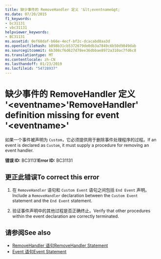 ```yaml
---
title: 缺少事件的 RemoveHandler 定义 '&lt;eventname&gt;
ms.date: 07/20/2015
f1_keywords:
- bc31131
- vbc31131
helpviewer_keywords:
- BC31131
ms.assetid: 0ef68daf-b66e-4ecf-bf2c-dcacabd8aa3d
ms.openlocfilehash: b898b31cb5372679de0db3a7849c6b50d9849dab
ms.sourcegitcommit: 6b308cf6d627d78ee36dbbae8972a310ac7fd6c8
ms.translationtype: MT
ms.contentlocale: zh-CN
ms.lasthandoff: 01/23/2019
ms.locfileid: "54728937"
---
```

# <a name="removehandler-definition-missing-for-event-lteventnamegt"></a><span data-ttu-id="1f002-102">缺少事件的 RemoveHandler 定义 '&lt;eventname&gt;</span><span class="sxs-lookup"><span data-stu-id="1f002-102">'RemoveHandler' definition missing for event '&lt;eventname&gt;'</span></span>
<span data-ttu-id="1f002-103">如果一个事件被声明为 `Custom`，它必须提供用于删除事件处理程序的过程。</span><span class="sxs-lookup"><span data-stu-id="1f002-103">If an event is declared as `Custom`, it must supply a procedure for removing an event handler.</span></span>  
  
 <span data-ttu-id="1f002-104">**错误 ID:** BC31131</span><span class="sxs-lookup"><span data-stu-id="1f002-104">**Error ID:** BC31131</span></span>  
  
## <a name="to-correct-this-error"></a><span data-ttu-id="1f002-105">更正此错误</span><span class="sxs-lookup"><span data-stu-id="1f002-105">To correct this error</span></span>  
  
1.  <span data-ttu-id="1f002-106">在 `RemoveHandler` 语句和 `Custom Event` 语句之间包括 `End Event` 声明。</span><span class="sxs-lookup"><span data-stu-id="1f002-106">Include a `RemoveHandler` declaration between the `Custom Event` statement and the `End Event` statement.</span></span>  
  
2.  <span data-ttu-id="1f002-107">验证事件声明中的其他过程是否正确终止。</span><span class="sxs-lookup"><span data-stu-id="1f002-107">Verify that other procedures within the event declaration are correctly terminated.</span></span>  
  
## <a name="see-also"></a><span data-ttu-id="1f002-108">请参阅</span><span class="sxs-lookup"><span data-stu-id="1f002-108">See also</span></span>
- [<span data-ttu-id="1f002-109">RemoveHandler 语句</span><span class="sxs-lookup"><span data-stu-id="1f002-109">RemoveHandler Statement</span></span>](../../visual-basic/language-reference/statements/removehandler-statement.md)
- [<span data-ttu-id="1f002-110">Event 语句</span><span class="sxs-lookup"><span data-stu-id="1f002-110">Event Statement</span></span>](../../visual-basic/language-reference/statements/event-statement.md)
